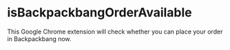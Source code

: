 # isBackpackbangOrderAvailable
This Google Chrome extension will check whether you can place your order in Backpackbang now.
